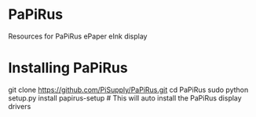 # PaPiRus
Resources for PaPiRus ePaper eInk display

# Installing PaPiRus
git clone https://github.com/PiSupply/PaPiRus.git
cd PaPiRus
sudo python setup.py install
papirus-setup # This will auto install the PaPiRus display drivers
